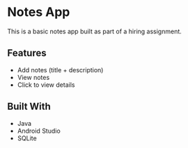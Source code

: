 # Notes App

This is a basic notes app built as part of a hiring assignment.

## Features
- Add notes (title + description)
- View notes
- Click to view details

## Built With
- Java
- Android Studio
- SQLite
